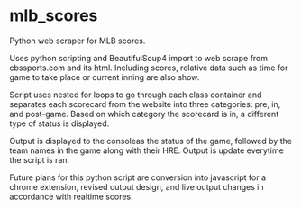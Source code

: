 # mlb_scores
Python web scraper for MLB scores.

Uses python scripting and BeautifulSoup4 import to web scrape from
cbssports.com and its html. Including scores, relative data such as
time for game to take place or current inning are also show.

Script uses nested for loops to go through each class container and
separates each scorecard from the website into three categories: pre,
in, and post-game. Based on which category the scorecard is in, a
different type of status is displayed.

Output is displayed to the consoleas the status of the game, followed 
by the team names in the game along with their HRE. Output is update
everytime the script is ran.

Future plans for this python script are conversion into javascript
for a chrome extension, revised output design, and live output changes
in accordance with realtime scores.
